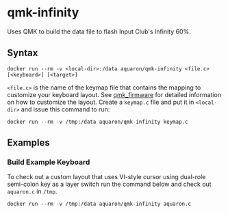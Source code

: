 # qmk-infinity
Uses QMK to build the data file to flash Input Club's Infinity 60%.

## Syntax

    docker run --rm -v <local-dir>:/data aquaron/qmk-infinity <file.c> [<keyboard>] [<target>]

`<file.c>` is the name of the keymap file that contains the mapping to customize your keyboard layout.
See [qmk_firmware] for detailed information on how to customize the layout.
Create a `keymap.c` file and put it in `<local-dir>` and issue this command to run:

    docker run --rm -v /tmp:/data aquaron/qmk-infinity keymap.c


## Examples

### Build Example Keyboard

To check out a custom layout that uses VI-style cursor using dual-role semi-colon key as a layer switch run
the command below and check out `aquaron.c` in `/tmp`.

    docker run --rm -v /tmp:/data aquaron/qmk-infinity aquaron.c

[qmk_firmware]: https://github.com/qmk/qmk_firmware/tree/master/keyboards/infinity60
